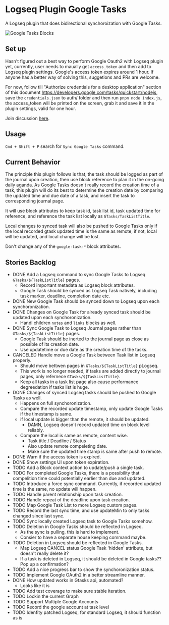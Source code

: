 Logseq Plugin Google Tasks
==========================

A Logseq plugin that does bidirectional synchoroization with Google Tasks.

![Google Tasks Blocks](https://discuss.logseq.com/uploads/default/original/3X/5/4/54980ce488f154d7219d4c68ae5b7a920384aed3.png)

## Set up

Hasn't figured out a best way to perform Google Oauth2 with Logseq plugin yet, currently, user needs to maually get `access_token` and then add to Logseq plugin settings. Google's access token expires around 1 hour. If anyone has a better way of solving this, suggetions and PRs are welcome.

For now, follow till "Authorize credentials for a desktop application" section of this document https://developers.google.com/tasks/quickstart/nodejs, save the `credentials.json` to auth/ folder and then run `pnpm node index.js`, the access_token will be printed on the screen, grab it and save it in the plugin settings, valid for one hour.

Join discussion [here](https://discuss.logseq.com/t/sync-google-tasks-let-me-know-what-you-think-about-my-first-logseq-plugin/26705).

## Usage

`Cmd + Shift + P` search for `Sync Google Tasks` command.


## Current Behavior

The principle this plugin follows is that, the task should be logged as part of the journal upon creation, then use block reference to plan it in the on-going daily aganda. As Google Tasks doesn't really record the creation time of a task, this plugin will do its best to determine the creation date by comparing the updated time and due date of a task, and insert the task to corresponding journal page.

It will use block attributes to keep task id, task list id, task updated time for reference, and reference the task list locally as `GTasks/TaskListTitle`.

Local changes to synced task will also be pushed to Google Tasks only if the local recorded gtask updated time is the same as remote, if not, local will be updated, and local change will be lost.

Don't change any of the `google-task-*` block attributes.


## Stories Backlog

* DONE Add a Logseq command to sync Google Tasks to Logseq `GTasks/${TaskListTitle}` pages.
    * Record important metadata as Logseq block attributes.
    * Google Task should be synced as Logseq Task natively, including task marker, deadline, completion date etc.
* DONE New Google Task should be synced down to Logseq upon each synchoronization.
* DONE Changes on Google Task for already synced task should be updated upon each synchoronization.
    * Handl children `notes` and `links` blocks as well.
* DONE Sync Google Task to Logseq Journal pages rather than `GTasks/${TaskListTitle}` pages.
    * Google Task should be inerted to the journal page as close as possible of its creation date.
    * Use updatetime or due date as the creation time of the tasks.
* CANCELED Handle move a Google Task between Task list in Logseq properly.
    * Should move bettwen pages in `GTasks/${TaskListTitle}` pLogseq.
    * This work is no longer needed, if tasks are added directly to journal pages, only refernece `GTasks/${TaskListTitle}`.
    * Keep all tasks in a task list page also cause performance degreedation if tasks list is huge.
* DONE Changes of synced Logseq tasks should be pushed to Google Tasks as well.
    * Happens on full synchoronization.
    * Compare the recorded update timestamp, only update Google Tasks if the timestamp is same.
    * if local update is bigger than the remote, it should be updated.
        * DAMN, Logseq doesn't record updated time on block level reliably.
    * Compare the local is same as remote, content wise.
        * Task title / Deadline / Status
      * Also update remote compeleting date.
      * Make sure the updated time stamp is same after push to remote.
* DONE Warn if the access token is expired.
* DONE Show settings UI upon token expiration.
* TODO Add a Block context action to update/push a single task.
* TODO For completed Google Tasks, there is a possibility that compelition time could potentially earlier than due and updated.
* TODO Introduce a force sync command. Currently, if recorded updated time is the same, no update will happen.
* TODO Handle parent relationship upon task creation.
* TODO Handle repeat of the deadline upon task creation.
* TODO Map Google Task List to more Logseq custom pages.
* TODO Record the last sync time, and use updateMin to only tasks changed since last sync.
* TODO Sync locally created Logseq task to Google Tasks somehow.
* TODO Deletion in Google Tasks should be reflected in Logseq.
    * As the sync is pulling, this is hard to implement.
    * Consier to have a separate house keeping command maybe.
* TODO Deletion in Logseq should be reflected in Google Tasks.
    * Map Logseq CANCEL status Google Task 'hidden' attribute, but doesn't really delete it?
    * If a task is deleted in Logseq, it should be deleted in Google tasks?? Pop up a confirmation?
* TODO Add a nice progress bar to show the synchoronization status.
* TODO Implement Google OAuth2 in a better streamline manner.
* DONE How updated works in Gtasks api, automated?
    * Looks like it is
* TODO Add test coverage to make sure stable iteration.
* TODO Lockin the current Graph
* TODO Support Multiple Google Accounts
* TODO Record the google account at task level
* TODO Idenfity patched Logseq, for standard Logseq, it should function as is
